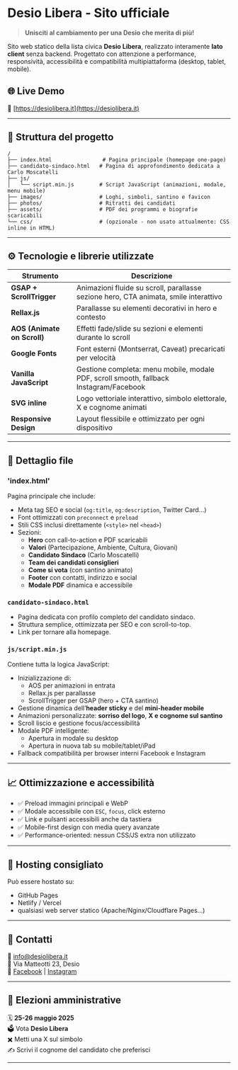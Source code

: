 # Desio Libera - Sito ufficiale

> **Unisciti al cambiamento per una Desio che merita di più!**

Sito web statico della lista civica **Desio Libera**, realizzato interamente **lato client** senza backend. Progettato con attenzione a performance, responsività, accessibilità e compatibilità multipiattaforma (desktop, tablet, mobile).

## 🌐 Live Demo

🔗 [https://desiolibera.it](https://desiolibera.it)

---

## 📁 Struttura del progetto

```plaintext
/
├── index.html                # Pagina principale (homepage one-page)
├── candidato-sindaco.html   # Pagina di approfondimento dedicata a Carlo Moscatelli
├── js/
│   └── script.min.js        # Script JavaScript (animazioni, modale, menu mobile)
├── images/                  # Loghi, simboli, santino e favicon
├── photos/                  # Ritratti dei candidati
├── assets/                  # PDF dei programmi e biografie scaricabili
└── css/                     # (opzionale - non usato attualmente: CSS inline in HTML)
```

---

## ⚙️ Tecnologie e librerie utilizzate

| Strumento                 | Descrizione                                                                                     |
|---------------------------|------------------------------------------------------------------------------------------------|
| **GSAP + ScrollTrigger**  | Animazioni fluide su scroll, parallasse sezione hero, CTA animata, smile interattivo           |
| **Rellax.js**             | Parallasse su elementi decorativi in hero e contesto                                           |
| **AOS (Animate on Scroll)** | Effetti fade/slide su sezioni e elementi durante lo scroll                                   |
| **Google Fonts**          | Font esterni (Montserrat, Caveat) precaricati per velocità                                     |
| **Vanilla JavaScript**    | Gestione completa: menu mobile, modale PDF, scroll smooth, fallback Instagram/Facebook         |
| **SVG inline**            | Logo vettoriale interattivo, simbolo elettorale, X e cognome animati                           |
| **Responsive Design**     | Layout flessibile e ottimizzato per ogni dispositivo                                           |

---

## 📄 Dettaglio file

### 'index.html'

Pagina principale che include:

- Meta tag SEO e social (`og:title`, `og:description`, Twitter Card…)
- Font ottimizzati con `preconnect` e `preload`
- Stili CSS inclusi direttamente (`<style>` nel `<head>`)
- Sezioni:
  - **Hero** con call-to-action e PDF scaricabili
  - **Valori** (Partecipazione, Ambiente, Cultura, Giovani)
  - **Candidato Sindaco** (Carlo Moscatelli)
  - **Team dei candidati consiglieri**
  - **Come si vota** (con santino animato)
  - **Footer** con contatti, indirizzo e social
  - **Modale PDF** dinamica e accessibile

### `candidato-sindaco.html`

- Pagina dedicata con profilo completo del candidato sindaco.
- Struttura semplice, ottimizzata per SEO e con scroll-to-top.
- Link per tornare alla homepage.

### `js/script.min.js`

Contiene tutta la logica JavaScript:

- Inizializzazione di:
  - AOS per animazioni in entrata
  - Rellax.js per parallasse
  - ScrollTrigger per GSAP (hero + CTA santino)
- Gestione dinamica dell’**header sticky** e del **mini-header mobile**
- Animazioni personalizzate: **sorriso del logo**, **X e cognome sul santino**
- Scroll liscio e gestione focus/accessibilità
- Modale PDF intelligente:
  - Apertura in modale su desktop
  - Apertura in nuova tab su mobile/tablet/iPad
- Fallback compatibilità per browser interni Facebook e Instagram

---

## 📈 Ottimizzazione e accessibilità

- ✅ Preload immagini principali e WebP
- ✅ Modale accessibile con `ESC`, `focus`, click esterno
- ✅ Link e pulsanti accessibili anche da tastiera
- ✅ Mobile-first design con media query avanzate
- ✅ Performance-oriented: nessun CSS/JS extra non utilizzato

---

## 🚀 Hosting consigliato

Può essere hostato su:

- GitHub Pages
- Netlify / Vercel
- qualsiasi web server statico (Apache/Nginx/Cloudflare Pages…)

---

## 📮 Contatti

📧 <info@desiolibera.it>  
📍 Via Matteotti 23, Desio  
📱 [Facebook](https://www.facebook.com/DesioLiberaListaCivica) | [Instagram](https://www.instagram.com/desiolibera/)

---

## 📅 Elezioni amministrative

🗓️ **25-26 maggio 2025**  
🗳️ Vota **Desio Libera**  
✖️ Metti una X sul simbolo  
✍️ Scrivi il cognome del candidato che preferisci

---
